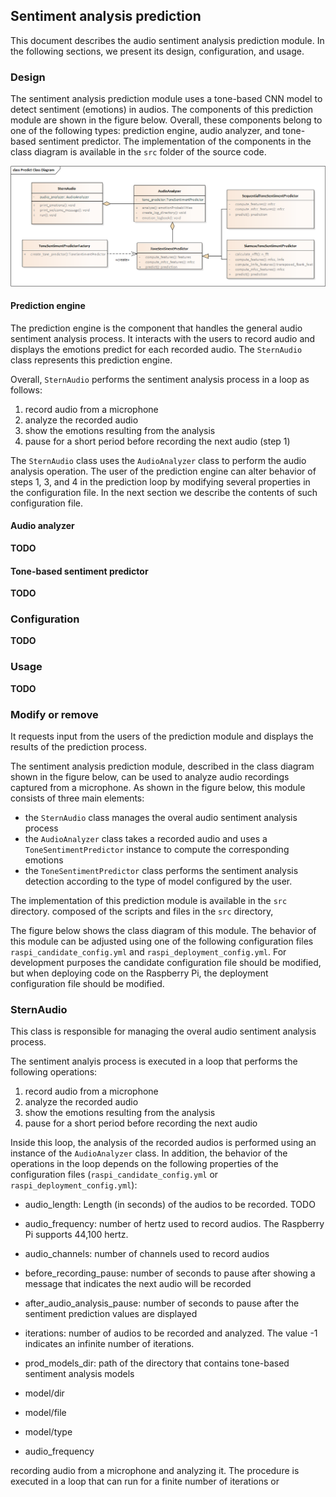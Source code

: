 ## Sentiment analysis prediction

This document describes the audio sentiment analysis prediction module. In the following sections, we present its design, configuration, and usage. 

### Design
The sentiment analysis prediction module uses a tone-based CNN model to detect sentiment (emotions) in audios. The components of this prediction module are shown in the figure below. Overall, these components belong to one of the following types: prediction engine, audio analyzer, and tone-based sentiment predictor. The implementation of the components in the class diagram is available in the ```src``` folder of the source code. 

<img src="./images/predict-class-diagram.png" alt="drawing" width="800"/>


#### Prediction engine
The prediction engine is the component that handles the general audio sentiment analysis process. It interacts with the users to record audio and displays the emotions predict for each recorded audio. The ```SternAudio``` class represents this prediction engine. 

Overall, ```SternAudio``` performs the sentiment analysis process in a loop as follows:
1. record audio from a microphone
2. analyze the recorded audio
3. show the emotions resulting from the analysis
4. pause for a short period before recording the next audio (step 1)

The ```SternAudio``` class uses the ```AudioAnalyzer``` class to perform the audio analysis operation. The user of the prediction engine can alter behavior of steps 1, 3, and 4 in the prediction loop by modifying several properties in the configuration file. In the next section we describe the contents of such configuration file.

#### Audio analyzer
**TODO**
#### Tone-based sentiment predictor
**TODO**
### Configuration
**TODO**


### Usage
**TODO**

### Modify or remove
It requests input from the users of the prediction module and displays the results of the prediction process. 



The sentiment analysis prediction module, described in the class diagram shown in the figure below, can be used to analyze audio recordings captured from a microphone. As shown in the figure below, this module consists of three main elements: 
* the ```SternAudio``` class manages the overal audio sentiment analysis process
* the ```AudioAnalyzer``` class takes a recorded audio and uses a ```ToneSentimentPredictor``` instance to compute the corresponding emotions
* the ```ToneSentimentPredictor``` class performs the sentiment analysis detection according to the type of model configured by the user.


The implementation of this prediction module is available in the ```src``` directory. 
composed of the scripts and files in the ```src``` directory, 

 The figure below shows the class diagram of this module. The behavior of this module can be adjusted using one of the following configuration files ```raspi_candidate_config.yml``` and ```raspi_deployment_config.yml```. For development purposes the candidate configuration file should be modified, but when deploying code on the Raspberry Pi, the deployment configuration file should be modified.

 


### SternAudio 
This class is responsible for managing the overal audio sentiment analysis process. 

The sentiment analyis process is executed in a loop that performs the following operations:
1. record audio from a microphone
2. analyze the recorded audio
3. show the emotions resulting from the analysis
4. pause for a short period before recording the next audio

Inside this loop, the analysis of the recorded audios is performed using an instance of the ```AudioAnalyzer``` class. In addition, the behavior of the operations in the loop depends on the following properties of the configuration files (```raspi_candidate_config.yml``` or ```raspi_deployment_config.yml```):

* audio_length: Length (in seconds) of the audios to be recorded. TODO
* audio_frequency: number of hertz used to record audios. The Raspberry Pi supports 44,100 hertz.
* audio_channels: number of channels used to record audios
* before_recording_pause: number of seconds to pause after showing a message that indicates the next audio will be recorded
* after_audio_analysis_pause: number of seconds to pause after the sentiment prediction values are displayed
* iterations: number of audios to be recorded and analyzed. The value -1 indicates an infinite number of iterations.




* prod_models_dir: path of the directory that contains tone-based sentiment analysis models
* model/dir
* model/file
* model/type
* audio_frequency

recording audio from a microphone and analyzing it. The procedure is executed in a loop that can run for a finite number of iterations or  

